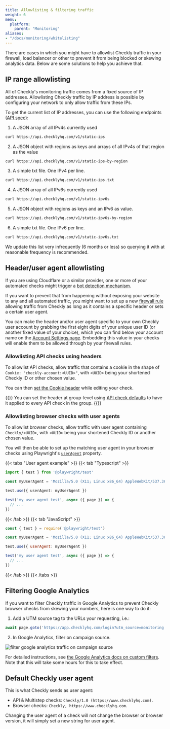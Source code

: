```yaml
---
title: Allowlisting & filtering traffic
weight: 6
menu:
  platform:
    parent: "Monitoring"
aliases:
- "/docs/monitoring/whitelisting"
---
```


There are cases in which you might have to allowlist Checkly traffic in your firewall, load balancer or other to prevent it from being blocked or skewing analytics data. Below are some solutions to help you achieve that.

## IP range allowlisting

All of Checkly's monitoring traffic comes from a fixed source of IP addresses. Allowlisting Checkly traffic by IP address is possible by configuring your network to only allow traffic from these IPs.

To get the current list of IP addresses, you can use the following endpoints ([API spec](https://api.checklyhq.com/#/Static%20IPs)):

1. A JSON array of all IPv4s currently used

```bash
curl https://api.checklyhq.com/v1/static-ips
```

2. A JSON object with regions as keys and arrays of all IPv4s of that region as the value

```bash
curl https://api.checklyhq.com/v1/static-ips-by-region
````

3. A simple txt file. One IPv4 per line.

```bash
curl https://api.checklyhq.com/v1/static-ips.txt
```

4. A JSON array of all IPv6s currently used

```bash
curl https://api.checklyhq.com/v1/static-ipv6s
```

5. A JSON object with regions as keys and an IPv6 as value.

```bash
curl https://api.checklyhq.com/v1/static-ipv6s-by-region
```

6. A simple txt file. One IPv6 per line.

```bash
curl https://api.checklyhq.com/v1/static-ipv6s.txt
```

We update this list very infrequently (6 months or less) so querying it with at reasonable frequency is recommended.

## Header/user agent allowlisting

If you are using Cloudflare or a similar provider, one or more of your automated checks might trigger a [bot detection mechanism](https://www.cloudflare.com/learning/bots/what-is-bot-traffic/).

If you want to prevent that from happening without exposing your website to any and all automated traffic, you might want to set up a new [firewall rule](https://developers.cloudflare.com/firewall/cf-firewall-rules/) allowing traffic from Checkly as long as it contains a specific header or sets a certain user agent.

You can make the header and/or user agent specific to your own Checkly user account by grabbing the first eight digits of your unique user ID (or another fixed value of your choice), which you can find below your account name on the [Account Settings page](https://app.checklyhq.com/settings/account/). Embedding this value in your checks will enable them to be allowed through by your firewall rules.

### Allowlisting API checks using headers

To allowlist API checks, allow traffic that contains a cookie in the shape of `Cookie: "checkly-account:<UUID>"`, with `<UUID>` being your shortened Checkly ID or other chosen value.

You can then [set the Cookie header](https://checklyhq.com/docs/api-checks/request-settings/#headers) while editing your check.

{{<info>}}
You can set the header at group-level using [API check defaults](/docs/groups/api-check-defaults/#headers--query-parameters) to have it applied to every API check in the group.
{{</info>}}

### Allowlisting browser checks with user agents

To allowlist browser checks, allow traffic with user agent containing `Checkly/<UUID>`, with `<UUID>` being your shortened Checkly ID or another chosen value.

You will then be able to set up the matching user agent in your browser checks using Playwright's [`userAgent`](https://playwright.dev/docs/emulation#user-agent) property.

{{< tabs "User agent example" >}}
{{< tab "Typescript" >}}
```ts
import { test } from '@playwright/test'

const myUserAgent = 'Mozilla/5.0 (X11; Linux x86_64) AppleWebKit/537.36 (KHTML, like Gecko) Chrome/78.0.3904.108 Safari/537.36 Checkly/abcd1234'

test.use({ userAgent: myUserAgent })

test('my user agent test', async ({ page }) => {
  // ...
})
```
{{< /tab >}}
{{< tab "JavaScript" >}}
```js
const { test } = require('@playwright/test')

const myUserAgent = 'Mozilla/5.0 (X11; Linux x86_64) AppleWebKit/537.36 (KHTML, like Gecko) Chrome/78.0.3904.108 Safari/537.36 Checkly/abcd1234'

test.use({ userAgent: myUserAgent })

test('my user agent test', async ({ page }) => {
  // ...
})
```
{{< /tab >}}
{{< /tabs >}}

## Filtering Google Analytics

If you want to filter Checkly traffic in Google Analytics to prevent Checkly browser checks from skewing your
numbers, here is one way to do it:

1. Add a UTM source tag to the URLs your requesting, i.e.:

```js
await page.goto('https://app.checklyhq.com/login?utm_source=monitoring')
 ```

2. In Google Analytics, filter on campaign source.

![filter google analytics traffic on campaign source](/docs/images/monitoring/analytics.png)

For detailed instructions, see [the Google Analytics docs on custom filters](https://support.google.com/analytics/answer/1033162#CustomFilters).
Note that this will take some hours for this to take effect.

## Default Checkly user agent

This is what Checkly sends as user agent:

- API & Multistep checks: `Checkly/1.0 (https://www.checklyhq.com)`.
- Browser checks: `Checkly, https://www.checklyhq.com`.

Changing the user agent of a check will not change the browser or browser version, it will simply set a new string for user agent.
